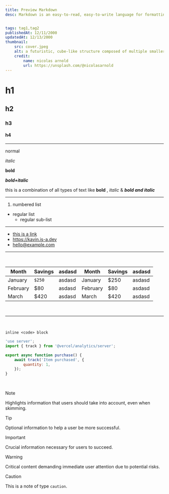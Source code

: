 ```yaml
---
title: Preview Markdown
desc: Markdown is an easy-to-read, easy-to-write language for formatting plain text. You can use Markdown syntax, along with some additional HTML tag


tags: tag1,tag2
publishedAt: 12/11/2000
updatedAt: 12/13/2000
thumbnail:
    src: cover.jpeg
    alt: a futuristic, cube-like structure composed of multiple smaller rectangular module. Used to visualize complexity of quantum computing
    credit:
        name: nicolas arnold
        url: https://unsplash.com/@nicolasarnold
---
```


# h1

## h2

### h3

#### h4

---

normal

_italic_

**bold**

**_bold+italic_**

this is a combination of all types of text like **bold** , _italic_ & **_bold and italic_**

---

1. numbered list

-   regular list
    -   regular sub-list

---

-   [this is a link](#)
-   https://kavin.is-a.dev
-   hello@example.com

---

<br/>

| Month    | Savings | asdasd | Month    | Savings | asdasd |
| -------- | ------- | ------ | -------- | ------- | ------ |
| January  | `$250`  | asdasd | January  | $250    | asdasd |
| February | $80     | asdasd | February | $80     | asdasd |
| March    | $420    | asdasd | March    | $420    | asdasd |

<br/>

---

<br/>

`inline <code> block`


```js title="app/actions.ts"  showLineNumbers
'use server';
import { track } from '@vercel/analytics/server';

export async function purchase() {
    await track('Item purchased', {
        quantity: 1,
    });
}
```


<br/>

> [!NOTE]
> Highlights information that users should take into account, even when skimming.

> [!TIP]
> Optional information to help a user be more successful.

> [!IMPORTANT]
> Crucial information necessary for users to succeed.

> [!WARNING]
> Critical content demanding immediate user attention due to potential risks.

> [!CAUTION]
> This is a note of type `caution`.